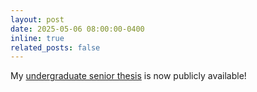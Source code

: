 ```yaml
---
layout: post
date: 2025-05-06 08:00:00-0400
inline: true
related_posts: false
---
```


My <a href='https://openscholarship.wustl.edu/undergrad_etd/70/'>undergraduate senior thesis</a>  is now publicly available!
